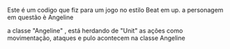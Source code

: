 Este é um codigo que fiz para um jogo no estilo Beat em up.
a personagem em questão è Angeline

a classe "Angeline" , está herdando de "Unit"
as ações como movimentação, ataques e pulo acontecem na classe Angeline 
